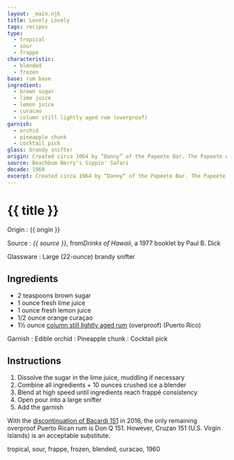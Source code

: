 ```yaml
---
layout: _main.njk
title: Lovely Lovely
tags: recipes
type:
  - tropical
  - sour
  - frappe
characteristic:
  - blended
  - frozen
base: rum base
ingredient:
  - brown sugar
  - lime juice
  - lemon juice
  - curacao
  - column still lightly aged rum (overproof)
garnish:
  - orchid
  - pineapple chunk
  - cocktail pick
glass: brandy snifter
origin: Created circa 1064 by “Danny” of the Papeete Bar. The Papeete was located in the Waikikian Hotel’s Tahitian Lanai restaurant, located on Waikiki Beach.
source: Beachbum Berry's Sippin' Safari
decade: 1960
excerpt: Created circa 1964 by “Danny” of the Papeete Bar. The Papeete was located in the Waikikian Hotel’s Tahitian Lanai restaurant, located on Waikiki Beach.
---
```

<!-- markdownlint-disable MD025 -->
# {{ title }}
<!-- markdownlint-enable MD025 -->

Origin
  : {{ origin }}

Source
  : <cite><span data-pagefind-filter="Source">{{ source }}</span></cite>, from<cite>Drinks of Hawaii</cite>, a 1977 booklet by Paul B. Dick

Glassware
  : Large (22-ounce) brandy snifter

## Ingredients

* 2 teaspoons brown sugar
* 1 ounce fresh lime juice
* 1 ounce fresh lemon juice
* 1/2 ounce orange curaçao
* 1&frac12; ounce [column still lightly aged rum](/rums/07-rum-column-still-lightly-aged/) (overproof) (Puerto Rico)

Garnish
  : Edible orchid
  : Pineapple chunk
  : Cocktail pick

## Instructions

1. Dissolve the sugar in the lime juice, muddling if necessary
2. Combine all ingredients + 10 ounces crushed ice a blender
3. Blend at high speed until ingredients reach <span lang="fr">frappé</span> consistency
4. Open pour into a large snifter
5. Add the garnish

<tiki-callout type="info">

  With the <a href="https://www.bacardi.com/us/en/the-legend-of-bacardi-151-rum/" target="_blank" rel="external noopener">discontinuation of Bacardi 151</a> in 2016, the only remaining overproof Puerto Rican rum is Don Q 151. However, Cruzan 151 (U.S. Virgin Islands) is an acceptable substitute.

</tiki-callout>

<div
  class="sr-only"
  data-cat[0]="Drink"
  data-type[0]="Tropical"
  data-type[1]="Sour"
  data-type[2]="Frappé"
  data-char[0]="Blended"
  data-char[1]="Frozen"
  data-base[0]="Rum/Cane spirits"
  data-source[0]="Drinks of Hawaii"
  data-ingredient[0]="Sugar, brown"
  data-ingredient[1]="Lime juice"
  data-ingredient[2]="Lemon juice"
  data-ingredient[3]="Curaçao"
  data-ingredient[4]="Curaçao, orange"
  data-ingredient[5]="Column still lightly aged rum"
  data-ingredient[6]="Column still lightly aged rum (overproof) (Puerto Rico)"
  data-origin[0]="Danny (surname unknown)"
  data-origin[3]="Papeete Bar, Tahitian Lanai Restaurant, Waikikian Hotel, Waikiki Beach"
  data-glass[0]="Brandy snifter"
  data-glass[1]="Brandy snifter, large (22-ounce)"
  data-garnish[0]="Edible orchid"
  data-garnish[1]="Pineapple chunk(s)"
  data-garnish[2]="Cocktail pick"
  data-decade[0]="1960"
  data-pagefind-filter="
    Category[data-cat[0]],
    Type[data-type[0]],
    Type[data-type[1]],
    Type[data-type[2]],
    Characteristic[data-char[0]],
    Characteristic[data-char[1]],
    Base[data-base[0]],
    Source[data-source[0]],
    Ingredient[data-ingredient[0]],
    Ingredient[data-ingredient[1]],
    Ingredient[data-ingredient[2]],
    Ingredient[data-ingredient[3]],
    Ingredient[data-ingredient[4]],
    Ingredient[data-ingredient[5]],
    Ingredient[data-ingredient[6]],
    Pantry[data-ingredient[0]],
    Pantry[data-garnish[0]],
    Pantry[data-garnish[1]],
    Juice[data-ingredient[1]],
    Juice[data-ingredient[2]],
    Liquor[data-ingredient[7]],
    Liquor[data-ingredient[8]],
    Origin[data-origin[0]],
    Origin[data-origin[1]],
    Glassware[data-glass[0]],
    Glassware[data-glass[1]],
    Garnish[data-garnish[0]],
    Garnish[data-garnish[1]],
    Garnish[data-garnish[2]],
    Decade[data-decade[0]]
  "
>
</div>

<div class="keywords" aria-hidden>tropical, sour, frappe, frozen, blended, curacao, 1960</div>
